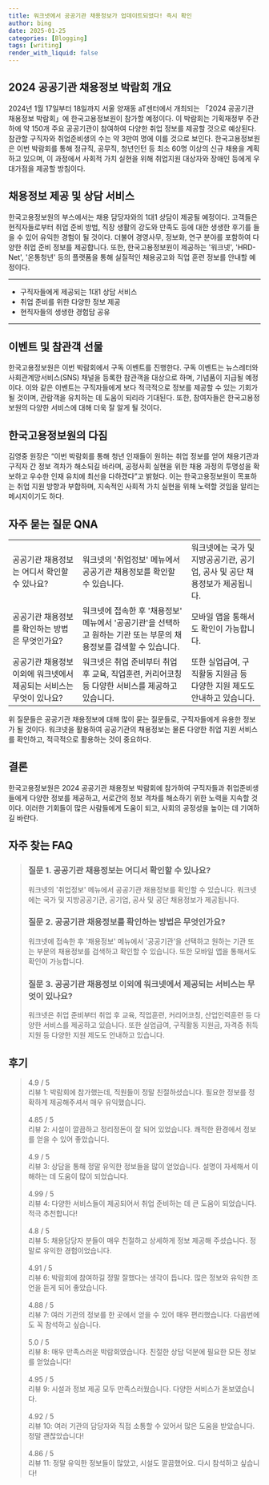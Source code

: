 ```yaml
---
title: 워크넷에서 공공기관 채용정보가 업데이트되었다! 즉시 확인
author: bing
date: 2025-01-25
categories: [Blogging]
tags: [writing]
render_with_liquid: false
---
```



<h2 id='2024_공공기관_채용정보_박람회_개요'>2024 공공기관 채용정보 박람회 개요</h2>

<p>2024년 1월 17일부터 18일까지 서울 양재동 aT센터에서 개최되는 「2024 공공기관 채용정보 박람회」에 한국고용정보원이 참가할 예정이다. 이 박람회는 기획재정부 주관 하에 약 150개 주요 공공기관이 참여하여 다양한 취업 정보를 제공할 것으로 예상된다. 참관할 구직자와 취업준비생의 수는 약 3만여 명에 이를 것으로 보인다. 한국고용정보원은 이번 박람회를 통해 정규직, 공무직, 청년인턴 등 최소 60명 이상의 신규 채용을 계획하고 있으며, 이 과정에서 사회적 가치 실현을 위해 취업지원 대상자와 장애인 등에게 우대가점을 제공할 방침이다.</p>

<h2 id='채용정보_제공_및_상담서비스'>채용정보 제공 및 상담 서비스</h2>

<p>한국고용정보원의 부스에서는 채용 담당자와의 1대1 상담이 제공될 예정이다. 고객들은 현직자들로부터 취업 준비 방법, 직장 생활의 강도와 만족도 등에 대한 생생한 후기를 들을 수 있어 유익한 경험이 될 것이다. 더불어 경영사무, 정보화, 연구 분야를 포함하여 다양한 취업 준비 정보를 제공합니다. 또한, 한국고용정보원이 제공하는 '워크넷', 'HRD-Net', '온통청년' 등의 플랫폼을 통해 실질적인 채용공고와 직업 훈련 정보를 안내할 예정이다.</p>

<hr />

<ul>
    <li>구직자들에게 제공되는 1대1 상담 서비스</li>
    <li>취업 준비를 위한 다양한 정보 제공</li>
    <li>현직자들의 생생한 경험담 공유</li>
</ul>

<hr />

<h2 id='이벤트_및_참관객_선물'>이벤트 및 참관객 선물</h2>

<p>한국고용정보원은 이번 박람회에서 구독 이벤트를 진행한다. 구독 이벤트는 뉴스레터와 사회관계망서비스(SNS) 채널을 등록한 참관객을 대상으로 하며, 기념품이 지급될 예정이다. 이와 같은 이벤트는 구직자들에게 보다 적극적으로 정보를 제공할 수 있는 기회가 될 것이며, 관람객을 유치하는 데 도움이 되리라 기대된다. 또한, 참여자들은 한국고용정보원의 다양한 서비스에 대해 더욱 잘 알게 될 것이다.</p>

<h2 id='한국고용정보원_다짐'>한국고용정보원의 다짐</h2>

<p>김영중 원장은 “이번 박람회를 통해 청년 인재들이 원하는 취업 정보를 얻어 채용기관과 구직자 간 정보 격차가 해소되길 바라며, 공정사회 실현을 위한 채용 과정의 투명성을 확보하고 우수한 인재 유치에 최선을 다하겠다”고 밝혔다. 이는 한국고용정보원이 목표하는 취업 지원 방향과 부합하며, 지속적인 사회적 가치 실현을 위해 노력할 것임을 알리는 메시지이기도 하다.</p>

<h2 id='자주_묻는_질문_QNA'>자주 묻는 질문 QNA</h2>

<table>
    <tr>
        <td>공공기관 채용정보는 어디서 확인할 수 있나요?</td>
        <td>워크넷의 '취업정보' 메뉴에서 공공기관 채용정보를 확인할 수 있습니다.</td>
        <td>워크넷에는 국가 및 지방공공기관, 공기업, 공사 및 공단 채용정보가 제공됩니다.</td>
    </tr>
    <tr>
        <td>공공기관 채용정보를 확인하는 방법은 무엇인가요?</td>
        <td>워크넷에 접속한 후 '채용정보' 메뉴에서 '공공기관'을 선택하고 원하는 기관 또는 부문의 채용정보를 검색할 수 있습니다.</td>
        <td>모바일 앱을 통해서도 확인이 가능합니다.</td>
    </tr>
    <tr>
        <td>공공기관 채용정보 이외에 워크넷에서 제공되는 서비스는 무엇이 있나요?</td>
        <td>워크넷은 취업 준비부터 취업 후 교육, 직업훈련, 커리어코칭 등 다양한 서비스를 제공하고 있습니다.</td>
        <td>또한 실업급여, 구직활동 지원금 등 다양한 지원 제도도 안내하고 있습니다.</td>
    </tr>
</table>

<p>위 질문들은 공공기관 채용정보에 대해 많이 묻는 질문들로, 구직자들에게 유용한 정보가 될 것이다. 워크넷을 활용하여 공공기관의 채용정보는 물론 다양한 취업 지원 서비스를 확인하고, 적극적으로 활용하는 것이 중요하다.</p>

<h2 id='결론'>결론</h2>

<p>한국고용정보원은 2024 공공기관 채용정보 박람회에 참가하여 구직자들과 취업준비생들에게 다양한 정보를 제공하고, 서로간의 정보 격차를 해소하기 위한 노력을 지속할 것이다. 이러한 기회들이 많은 사람들에게 도움이 되고, 사회의 공정성을 높이는 데 기여하길 바란다.</p>


<h2 id='자주_찾는_FAQ'>자주 찾는 FAQ</h2>
<div itemscope="" itemtype="https://schema.org/FAQPage"> 
<blockquote> 
<div itemscope="" itemprop="mainEntity" itemtype="https://schema.org/Question"> 
<h3 itemprop="name">질문 1. 공공기관 채용정보는 어디서 확인할 수 있나요?</h3> 
<div itemscope="" itemprop="acceptedAnswer" itemtype="https://schema.org/Answer"> 
<span itemprop="text"> 
<p>워크넷의 '취업정보' 메뉴에서 공공기관 채용정보를 확인할 수 있습니다. 워크넷에는 국가 및 지방공공기관, 공기업, 공사 및 공단 채용정보가 제공됩니다.</p> 
</span> 
</div> 
</div> 

<div itemscope="" itemprop="mainEntity" itemtype="https://schema.org/Question"> 
<h3 itemprop="name">질문 2. 공공기관 채용정보를 확인하는 방법은 무엇인가요?</h3> 
<div itemscope="" itemprop="acceptedAnswer" itemtype="https://schema.org/Answer"> 
<span itemprop="text"> 
<p>워크넷에 접속한 후 '채용정보' 메뉴에서 '공공기관'을 선택하고 원하는 기관 또는 부문의 채용정보를 검색하고 확인할 수 있습니다. 또한 모바일 앱을 통해서도 확인이 가능합니다.</p> 
</span> 
</div> 
</div> 

<div itemscope="" itemprop="mainEntity" itemtype="https://schema.org/Question"> 
<h3 itemprop="name">질문 3. 공공기관 채용정보 이외에 워크넷에서 제공되는 서비스는 무엇이 있나요?</h3> 
<div itemscope="" itemprop="acceptedAnswer" itemtype="https://schema.org/Answer"> 
<span itemprop="text"> 
<p>워크넷은 취업 준비부터 취업 후 교육, 직업훈련, 커리어코칭, 산업인력훈련 등 다양한 서비스를 제공하고 있습니다. 또한 실업급여, 구직활동 지원금, 자격증 취득 지원 등 다양한 지원 제도도 안내하고 있습니다.</p> 
</span> 
</div> 
</div> 
</blockquote> 
</div>
<h2 id='후기'>후기</h2>
<div itemscope itemtype="https://schema.org/Product">
  <blockquote>
  <div itemprop="review" itemscope itemtype="https://schema.org/Review">
      <div itemprop="reviewRating" itemscope itemtype="https://schema.org/Rating"> <span itemprop="ratingValue">4.9</span> / <span itemprop="bestRating">5</span> </div>
      <span itemprop="reviewBody">리뷰 1: 박람회에 참가했는데, 직원들이 정말 친절하셨습니다. 필요한 정보를 정확하게 제공해주셔서 매우 유익했습니다.</span>
  </div>
  <br>
  <div itemprop="review" itemscope itemtype="https://schema.org/Review">
      <div itemprop="reviewRating" itemscope itemtype="https://schema.org/Rating"> <span itemprop="ratingValue">4.85</span> / <span itemprop="bestRating">5</span> </div>
      <span itemprop="reviewBody">리뷰 2: 시설이 깔끔하고 정리정돈이 잘 되어 있었습니다. 쾌적한 환경에서 정보를 얻을 수 있어 좋았습니다.</span>
  </div>
  <br>
  <div itemprop="review" itemscope itemtype="https://schema.org/Review">
      <div itemprop="reviewRating" itemscope itemtype="https://schema.org/Rating"> <span itemprop="ratingValue">4.9</span> / <span itemprop="bestRating">5</span> </div>
      <span itemprop="reviewBody">리뷰 3: 상담을 통해 정말 유익한 정보들을 많이 얻었습니다. 설명이 자세해서 이해하는 데 도움이 많이 되었습니다.</span>
  </div>
  <br>
  <div itemprop="review" itemscope itemtype="https://schema.org/Review">
      <div itemprop="reviewRating" itemscope itemtype="https://schema.org/Rating"> <span itemprop="ratingValue">4.99</span> / <span itemprop="bestRating">5</span> </div>
      <span itemprop="reviewBody">리뷰 4: 다양한 서비스들이 제공되어서 취업 준비하는 데 큰 도움이 되었습니다. 적극 추천합니다!</span>
  </div>
  <br>
  <div itemprop="review" itemscope itemtype="https://schema.org/Review">
      <div itemprop="reviewRating" itemscope itemtype="https://schema.org/Rating"> <span itemprop="ratingValue">4.8</span> / <span itemprop="bestRating">5</span> </div>
      <span itemprop="reviewBody">리뷰 5: 채용담당자 분들이 매우 친절하고 상세하게 정보 제공해 주셨습니다. 정말로 유익한 경험이었습니다.</span>
  </div>
  <br>
  <div itemprop="review" itemscope itemtype="https://schema.org/Review">
      <div itemprop="reviewRating" itemscope itemtype="https://schema.org/Rating"> <span itemprop="ratingValue">4.91</span> / <span itemprop="bestRating">5</span> </div>
      <span itemprop="reviewBody">리뷰 6: 박람회에 참여하길 정말 잘했다는 생각이 듭니다. 많은 정보와 유익한 조언을 듣게 되어 좋았습니다.</span>
  </div>
  <br>
  <div itemprop="review" itemscope itemtype="https://schema.org/Review">
      <div itemprop="reviewRating" itemscope itemtype="https://schema.org/Rating"> <span itemprop="ratingValue">4.88</span> / <span itemprop="bestRating">5</span> </div>
      <span itemprop="reviewBody">리뷰 7: 여러 기관의 정보를 한 곳에서 얻을 수 있어 매우 편리했습니다. 다음번에도 꼭 참석하고 싶습니다.</span>
  </div>
  <br>
  <div itemprop="review" itemscope itemtype="https://schema.org/Review">
      <div itemprop="reviewRating" itemscope itemtype="https://schema.org/Rating"> <span itemprop="ratingValue">5.0</span> / <span itemprop="bestRating">5</span> </div>
      <span itemprop="reviewBody">리뷰 8: 매우 만족스러운 박람회였습니다. 친절한 상담 덕분에 필요한 모든 정보를 얻었습니다!</span>
  </div>
  <br>
  <div itemprop="review" itemscope itemtype="https://schema.org/Review">
      <div itemprop="reviewRating" itemscope itemtype="https://schema.org/Rating"> <span itemprop="ratingValue">4.95</span> / <span itemprop="bestRating">5</span> </div>
      <span itemprop="reviewBody">리뷰 9: 시설과 정보 제공 모두 만족스러웠습니다. 다양한 서비스가 돋보였습니다.</span>
  </div>
  <br>
  <div itemprop="review" itemscope itemtype="https://schema.org/Review">
      <div itemprop="reviewRating" itemscope itemtype="https://schema.org/Rating"> <span itemprop="ratingValue">4.92</span> / <span itemprop="bestRating">5</span> </div>
      <span itemprop="reviewBody">리뷰 10: 여러 기관의 담당자와 직접 소통할 수 있어서 많은 도움을 받았습니다. 정말 괜찮았습니다!</span>
  </div>
  <br>
  <div itemprop="review" itemscope itemtype="https://schema.org/Review">
      <div itemprop="reviewRating" itemscope itemtype="https://schema.org/Rating"> <span itemprop="ratingValue">4.86</span> / <span itemprop="bestRating">5</span> </div>
      <span itemprop="reviewBody">리뷰 11: 정말 유익한 정보들이 많았고, 시설도 깔끔했어요. 다시 참석하고 싶습니다!</span>
  </div>
  </blockquote>
</div>
